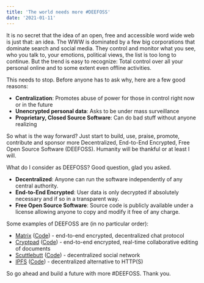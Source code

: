 ```yaml
---
title: 'The world needs more #DEEFOSS'
date: '2021-01-11'
---
```

It is no secret that the idea of an open, free and accessible word wide web is just that: an idea. The WWW is dominated by a few big corporations that dominate search and social media. They control and monitor what you see, who you talk to, your emotions, political views, the list is too long to continue. But the trend is easy to recognize: Total control over all your personal online and to some extent even offline activities.

This needs to stop. Before anyone has to ask why, here are a few good reasons:
- **Centralization**: Promotes abuse of power for those in control right now or in the future
- **Unencrypted personal data**: Asks to be under mass surveillance
- **Proprietary, Closed Source Software**: Can do bad stuff without anyone realizing

So what is the way forward? Just start to build, use, praise, promote, contribute and sponsor more Decentralized, End-to-End Encrypted, Free Open Source Software (DEEFOSS). Humanity will be thankful or at least I will.

What do I consider as DEEFOSS? Good question, glad you asked.
- **Decentralized**: Anyone can run the software independently of any central authority.
- **End-to-End Encrypted**: User data is only decrypted if absolutely necessary and if so in a transparent way.
- **Free Open Source Software**: Source code is publicly available under a license allowing anyone to copy and modify it free of any charge.

Some examples of DEEFOSS are (in no particular order):
- [Matrix](https://matrix.org/) ([Code](https://github.com/matrix-org/synapse)) - end-to-end encrypted, decentralized chat protocol
- [Cryptpad](https://cryptpad.fr/) ([Code](https://github.com/xwiki-labs/cryptpad)) - end-to-end encrypted, real-time collaborative editing of documents
- [Scuttlebutt](https://scuttlebutt.nz/) ([Code](https://github.com/ssbc/ssb-server)) - decentralized social network
- [IPFS](https://ipfs.io/) ([Code](https://github.com/ipfs/go-ipfs)) - decentralized alternative to HTTP(S)

So go ahead and build a future with more #DEEFOSS. Thank you.
